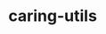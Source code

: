 <!--
 * @Author: Wanko
 * @Date: 2024-01-09 14:59:13
 * @LastEditors: Wanko
 * @LastEditTime: 2024-05-29 16:36:38
 * @Description: 
-->
# caring-utils
